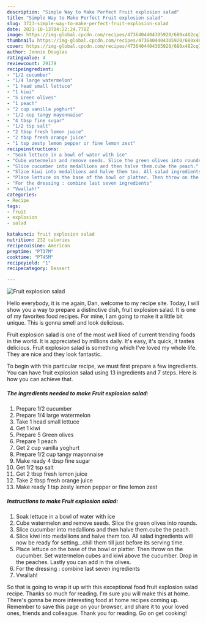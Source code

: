 ```yaml
---
description: "Simple Way to Make Perfect Fruit explosion salad"
title: "Simple Way to Make Perfect Fruit explosion salad"
slug: 3723-simple-way-to-make-perfect-fruit-explosion-salad
date: 2021-10-13T04:22:24.770Z
image: https://img-global.cpcdn.com/recipes/4736404404305920/680x482cq70/fruit-explosion-salad-recipe-main-photo.jpg
thumbnail: https://img-global.cpcdn.com/recipes/4736404404305920/680x482cq70/fruit-explosion-salad-recipe-main-photo.jpg
cover: https://img-global.cpcdn.com/recipes/4736404404305920/680x482cq70/fruit-explosion-salad-recipe-main-photo.jpg
author: Jennie Douglas
ratingvalue: 4
reviewcount: 29179
recipeingredient:
- "1/2 cucumber"
- "1/4 large watermelon"
- "1 head small lettuce"
- "1 kiwi"
- "5 Green olives"
- "1 peach"
- "2 cup vanilla yoghurt"
- "1/2 cup tangy mayonnaise"
- "4 tbsp fine sugar"
- "1/2 tsp salt"
- "2 tbsp fresh lemon juice"
- "2 tbsp fresh orange juice"
- "1 tsp zesty lemon pepper or fine lemon zest"
recipeinstructions:
- "Soak lettuce in a bowl of water with ice"
- "Cube watermelon and remove seeds. Slice the green olives into rounds."
- "Slice cucumber into medallions and then halve them.cube the peach."
- "Slice kiwi into medallions and halve them too. All salad ingredients will now be ready for setting...chill them till just before its serving time."
- "Place lettuce on the base of the bowl or platter. Then throw on the cucumber. Set watermelon cubes and kiwi above the cucumber. Drop in the peaches. Lastly you can add in the olives."
- "For the dressing : combine last seven ingredients"
- "Vwallah!"
categories:
- Recipe
tags:
- fruit
- explosion
- salad

katakunci: fruit explosion salad 
nutrition: 232 calories
recipecuisine: American
preptime: "PT37M"
cooktime: "PT45M"
recipeyield: "1"
recipecategory: Dessert

---
```



![Fruit explosion salad](https://img-global.cpcdn.com/recipes/4736404404305920/680x482cq70/fruit-explosion-salad-recipe-main-photo.jpg)

Hello everybody, it is me again, Dan, welcome to my recipe site. Today, I will show you a way to prepare a distinctive dish, fruit explosion salad. It is one of my favorites food recipes. For mine, I am going to make it a little bit unique. This is gonna smell and look delicious.



Fruit explosion salad is one of the most well liked of current trending foods in the world. It is appreciated by millions daily. It's easy, it's quick, it tastes delicious. Fruit explosion salad is something which I've loved my whole life. They are nice and they look fantastic.


To begin with this particular recipe, we must first prepare a few ingredients. You can have fruit explosion salad using 13 ingredients and 7 steps. Here is how you can achieve that.

<!--inarticleads1-->

##### The ingredients needed to make Fruit explosion salad:

1. Prepare 1/2 cucumber
1. Prepare 1/4 large watermelon
1. Take 1 head small lettuce
1. Get 1 kiwi
1. Prepare 5 Green olives
1. Prepare 1 peach
1. Get 2 cup vanilla yoghurt
1. Prepare 1/2 cup tangy mayonnaise
1. Make ready 4 tbsp fine sugar
1. Get 1/2 tsp salt
1. Get 2 tbsp fresh lemon juice
1. Take 2 tbsp fresh orange juice
1. Make ready 1 tsp zesty lemon pepper or fine lemon zest




<!--inarticleads2-->

##### Instructions to make Fruit explosion salad:

1. Soak lettuce in a bowl of water with ice
1. Cube watermelon and remove seeds. Slice the green olives into rounds.
1. Slice cucumber into medallions and then halve them.cube the peach.
1. Slice kiwi into medallions and halve them too. All salad ingredients will now be ready for setting...chill them till just before its serving time.
1. Place lettuce on the base of the bowl or platter. Then throw on the cucumber. Set watermelon cubes and kiwi above the cucumber. Drop in the peaches. Lastly you can add in the olives.
1. For the dressing : combine last seven ingredients
1. Vwallah!




So that is going to wrap it up with this exceptional food fruit explosion salad recipe. Thanks so much for reading. I'm sure you will make this at home. There's gonna be more interesting food at home recipes coming up. Remember to save this page on your browser, and share it to your loved ones, friends and colleague. Thank you for reading. Go on get cooking!
